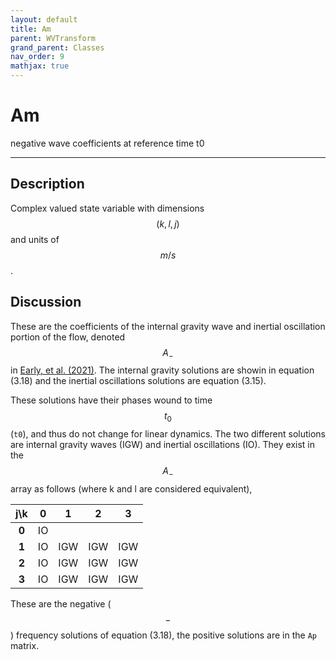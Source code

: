 ```yaml
---
layout: default
title: Am
parent: WVTransform
grand_parent: Classes
nav_order: 9
mathjax: true
---
```


#  Am

negative wave coefficients at reference time t0


---

## Description
Complex valued state variable with dimensions $$(k,l,j)$$ and units of $$m/s$$.

## Discussion

These are the coefficients of the internal gravity wave and inertial oscillation portion of the flow, denoted  $$A_-$$ in [Early, et al. (2021)](https://doi.org/10.1017/jfm.2020.995). The internal gravity solutions are showin in equation (3.18) and the inertial oscillations solutions are equation (3.15).

These solutions have their phases wound to time $$t_0$$ (`t0`), and thus do not change for linear dynamics. The two different solutions are internal gravity waves (IGW) and inertial oscillations (IO). They exist in the $$A_-$$ array as follows (where k and l are considered equivalent),

|  j\k  | **0** | **1** | **2** | **3** |
|:-----:|:-----:|:-----:|:-----:|:-----:|
| **0** |IO|     |     |     |
| **1** |IO| IGW | IGW | IGW |
| **2** |IO| IGW | IGW | IGW |
| **3** |IO| IGW | IGW | IGW |

These are the negative ($$-$$) frequency solutions of equation (3.18), the positive solutions are in the `Ap` matrix.

